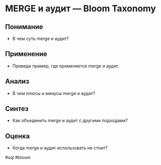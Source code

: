 # MERGE и аудит — Bloom Taxonomy

## Понимание
- В чем суть merge и аудит?

## Применение
- Приведи пример, где применяется merge и аудит.

## Анализ
- В чем плюсы и минусы merge и аудит?

## Синтез
- Как объединить merge и аудит с другими подходами?

## Оценка
- Когда merge и аудит использовать не стоит?

#sql #bloom

